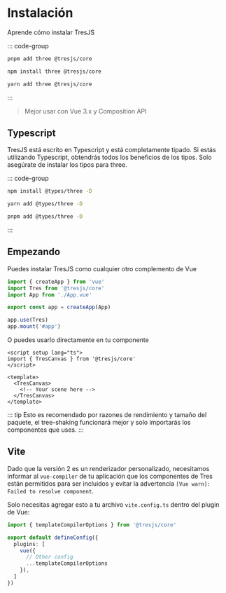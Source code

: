 # Instalación

Aprende cómo instalar TresJS

::: code-group

```bash [pnpm]
pnpm add three @tresjs/core
```

```bash [npm]
npm install three @tresjs/core
```

```bash [yarn]
yarn add three @tresjs/core
```

:::

> Mejor usar con Vue 3.x y Composition API

## Typescript

TresJS está escrito en Typescript y está completamente tipado. Si estás utilizando Typescript, obtendrás todos los beneficios de los tipos. Solo asegúrate de instalar los tipos para three.

::: code-group

```bash [npm]
npm install @types/three -D
```

```bash [yarn]
yarn add @types/three -D
```

```bash [pnpm]
pnpm add @types/three -D
```

:::

## Empezando

Puedes instalar TresJS como cualquier otro complemento de Vue

```ts
import { createApp } from 'vue'
import Tres from '@tresjs/core'
import App from './App.vue'

export const app = createApp(App)

app.use(Tres)
app.mount('#app')
```

O puedes usarlo directamente en tu componente

```vue
<script setup lang="ts">
import { TresCanvas } from '@tresjs/core'
</script>

<template>
  <TresCanvas>
    <!-- Your scene here -->
  </TresCanvas>
</template>
```

::: tip
Esto es recomendado por razones de rendimiento y tamaño del paquete, el tree-shaking funcionará mejor y solo importarás los componentes que uses.
:::

## Vite

Dado que la versión 2 es un renderizador personalizado, necesitamos informar al `vue-compiler` de tu aplicación que los componentes de Tres están permitidos para ser incluidos y evitar la advertencia `[Vue warn]: Failed to resolve component`.

Solo necesitas agregar esto a tu archivo `vite.config.ts` dentro del plugin de Vue:

```ts
import { templateCompilerOptions } from '@tresjs/core'

export default defineConfig({
  plugins: [
    vue({
      // Other config
      ...templateCompilerOptions
    }),
  ]
})
```
